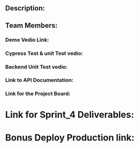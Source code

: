 ## Description:


## Team Members:

### Demo Vedio Link:

### Cypress Test & unit Test vedio:

### Backend Unit Test vedio:


### Link to API Documentation:

### Link for the Project Board:

# Link for Sprint_4 Deliverables:

# Bonus Deploy Production link:

